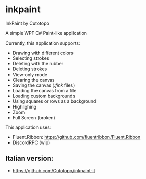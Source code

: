 # inkpaint
InkPaint
by Cutotopo

A simple WPF C# Paint-like application

Currently, this application supports:
 - Drawing with different colors
 - Selecting strokes
 - Deleting with the rubber
 - Deleting strokes
 - View-only mode
 - Clearing the canvas
 - Saving the canvas (*.fink* files)
 - Loading the canvas from a file
 - Loading custom backgrounds
 - Using squares or rows as a background
 - Highlighing
 - Zoom
 - Full Screen (broken)
 
This application uses:
 - Fluent.Ribbon: https://github.com/fluentribbon/Fluent.Ribbon
 - DiscordRPC (wip)

## Italian version:
 - https://github.com/Cutotopo/inkpaint-it

